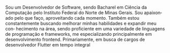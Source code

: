 Sou um Desenvolvedor de Software, sendo Bacharel em Ciência da Computação pelo Instituto Federal do Norte de Minas Gerais. Sou apaixon‑
ado pelo que faço, aproveitando cada momento. Também estou constantemente buscando melhorar minhas habilidades e expandir meu con‑
hecimento na área, sendo proficiente em uma variedade de linguagens de programação e frameworks, me especializando principalmente em
desenvolvimento frontend. Primariamente, em busca de cargos de desenvolvedor Flutter em tempo integral

<!--
**PauloABM/PauloABM** is a ✨ _special_ ✨ repository because its `README.md` (this file) appears on your GitHub profile.

Here are some ideas to get you started:

- 🔭 I’m currently working on ...
- 🌱 I’m currently learning ...
- 👯 I’m looking to collaborate on ...
- 🤔 I’m looking for help with ...
- 💬 Ask me about ...
- 📫 How to reach me: ...
- 😄 Pronouns: ...
- ⚡ Fun fact: ...
-->
